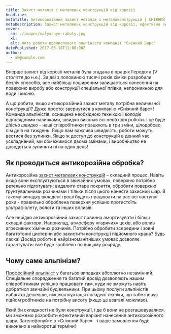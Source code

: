 ```yaml
---
title: Захист металів і металевих конструкцій від корозії
headline: 
metaTitle: Антикорозійний захист металів і металоконструкцій | СНІЖНИЙ БАРС
metaDescription: Захист металевих конструкцій від корозії, ефективна антикорозійний захист металів ☎ + 38 (096) 555-30-92 від компанії "Сніжний Барс"
cover:
  sm: ./images/malyarnye-raboty.jpg
  xl: 
  alt: Фото роботи промислового альпініста компанії "Сніжний Барс"
datePublished: 2017-05-18T11:08:00Z
author:
  - ak@sample.com
---
```

Вперше захист від корозії металів була згадана в працях Геродота (V століття до н.е.). За дві з половиною тисячі років хіміки розробили безліч способів, але найбільш поширеним залишається нанесення на поверхню виробу або конструкції спеціальної плівки, непроникною для води і кисню.

А що робити, якщо антикорозійний захист металу потрібна величезної конструкції? Дуже просто: звернутися в компанію «Сніжний барс»! Команда альпіністів, оснащена необхідною технікою і володіє відповідними навичками, швидко виконає всі необхідні роботи. І це буде _дійсно швидко_ - наші співробітники працюють в три зміни, цілодобово, сім днів на тиждень. Якщо вам важлива швидкість, роботи можуть вестися без зупинки. Якщо ж доступ до конструкцій в денний час ускладнений, ми обмежимося двома змінами, і виробництво не доведеться зупиняти ні на один день!

## Як проводиться антикорозійна обробка?

Антикорозійна [захист металевих конструкцій](/services/pokraska-metalla/) – складний процес. Навіть якщо вони експлуатуються в звичайних умовах, поверхню потрібно ретельно підготувати: видалити старе покриття, обробити поверхню ґрунтувальними розчинами і тільки після цього нанести захисний шар. В такому випадку вкладені гроші будуть працювати на вас всі наступні роки - правильно оброблена поверхня успішно протистоїть ультрафіолету, вологи та інших впливів.

Але нерідко антикорозійний захист повинна амортизувати і більш складні фактори. Наприклад, атмосферу «гарячих» цехів, або вплив агресивних хімічних розчинів. Потрібно обробити зсередини і зовні багатотонні цистерни або захистити конструкції підйомного крана? Будь ласка! Досвід роботи в найрізноманітніших умовах дозволяє гарантувати: все буде зроблено по вищому розряду.

## Чому саме альпінізм?

[Професійний альпініст](/) у багатьох випадках абсолютно незамінний. Спеціальне спорядження та багатий досвід дозволяють нашим співробітникам успішно працювати там, куди не зможуть навіть добратися звичайні будівельники. При цьому послуги альпіністів набагато дешевше, ніж експлуатація складної техніки, що забезпечує підйом робітників на потрібну висоту (якщо це взагалі можливо).

Який би складності не були конструкції, і де б вони не розташовувалися, ми зможемо розробити ефективний варіант нанесення антикорозійного шару. Зателефонуйте в «Сніжний барс» - і ваше замовлення буде виконано в найкоротші терміни!
